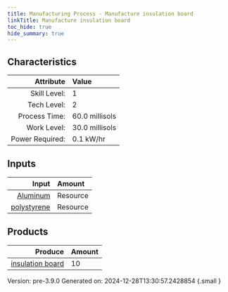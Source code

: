 ```yaml
---
title: Manufacturing Process - Manufacture insulation board
linkTitle: Manufacture insulation board
toc_hide: true
hide_summary: true
---
```



## Characteristics

| Attribute      | Value |
|--------:|:------|
|Skill Level:|1|
|Tech Level:|2|
|Process Time:|60.0 millisols|
|Work Level:|30.0 millisols|
|Power Required:|0.1 kW/hr|

## Inputs

| Input      | Amount |
|--------:|:------|
|[Aluminum](/docs/definitions/resource/aluminum)|Resource|0.5 kg|
|[polystyrene](/docs/definitions/resource/polystyrene)|Resource|9.0 kg|

## Products


| Produce      | Amount |
|--------:|:------|
|[insulation board](/docs/definitions/part/insulation-board)|10|


Version: pre-3.9.0 Generated on: 2024-12-28T13:30:57.2428854
{.small }


